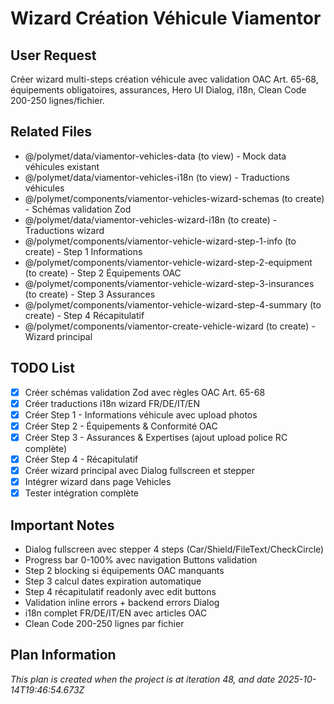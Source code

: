 # Wizard Création Véhicule Viamentor

## User Request
Créer wizard multi-steps création véhicule avec validation OAC Art. 65-68, équipements obligatoires, assurances, Hero UI Dialog, i18n, Clean Code 200-250 lignes/fichier.

## Related Files
- @/polymet/data/viamentor-vehicles-data (to view) - Mock data véhicules existant
- @/polymet/data/viamentor-vehicles-i18n (to view) - Traductions véhicules
- @/polymet/components/viamentor-vehicles-wizard-schemas (to create) - Schémas validation Zod
- @/polymet/data/viamentor-vehicles-wizard-i18n (to create) - Traductions wizard
- @/polymet/components/viamentor-vehicle-wizard-step-1-info (to create) - Step 1 Informations
- @/polymet/components/viamentor-vehicle-wizard-step-2-equipment (to create) - Step 2 Équipements OAC
- @/polymet/components/viamentor-vehicle-wizard-step-3-insurances (to create) - Step 3 Assurances
- @/polymet/components/viamentor-vehicle-wizard-step-4-summary (to create) - Step 4 Récapitulatif
- @/polymet/components/viamentor-create-vehicle-wizard (to create) - Wizard principal

## TODO List
- [x] Créer schémas validation Zod avec règles OAC Art. 65-68
- [x] Créer traductions i18n wizard FR/DE/IT/EN
- [x] Créer Step 1 - Informations véhicule avec upload photos
- [x] Créer Step 2 - Équipements & Conformité OAC
- [x] Créer Step 3 - Assurances & Expertises (ajout upload police RC complète)
- [x] Créer Step 4 - Récapitulatif
- [x] Créer wizard principal avec Dialog fullscreen et stepper
- [x] Intégrer wizard dans page Vehicles
- [x] Tester intégration complète

## Important Notes
- Dialog fullscreen avec stepper 4 steps (Car/Shield/FileText/CheckCircle)
- Progress bar 0-100% avec navigation Buttons validation
- Step 2 blocking si équipements OAC manquants
- Step 3 calcul dates expiration automatique
- Step 4 récapitulatif readonly avec edit buttons
- Validation inline errors + backend errors Dialog
- i18n complet FR/DE/IT/EN avec articles OAC
- Clean Code 200-250 lignes par fichier

  
## Plan Information
*This plan is created when the project is at iteration 48, and date 2025-10-14T19:46:54.673Z*
